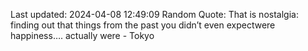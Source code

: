 Last updated: 2024-04-08 12:49:09
Random Quote: That is nostalgia: finding out that things from the past you didn’t even expectwere happiness…. actually were - Tokyo